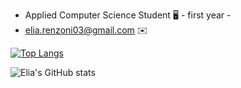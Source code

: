 
* Applied Computer Science Student 🖥️ - first year -
* elia.renzoni03@gmail.com :envelope:

[![Top Langs](https://github-readme-stats.vercel.app/api/top-langs/?username=Elia-Renzoni&layout=compact&theme=default)](https://github.com/Elia-Renzoni/README/edit/main/README.md)

![Elia's GitHub stats](https://github-readme-stats.vercel.app/api?username=Elia-Renzoni&show_icons=true&theme=highcontrast)
